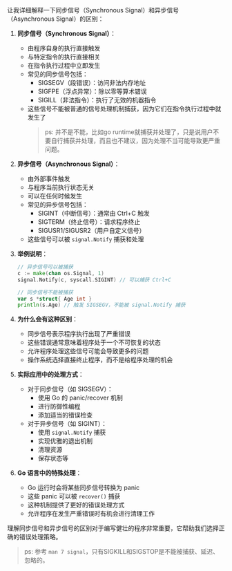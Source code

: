 让我详细解释一下同步信号（Synchronous Signal）和异步信号（Asynchronous Signal）的区别：

1. **同步信号（Synchronous Signal）**：
   - 由程序自身的执行直接触发
   - 与特定指令的执行直接相关
   - 在指令执行过程中立即发生
   - 常见的同步信号包括：
     - SIGSEGV（段错误）：访问非法内存地址
     - SIGFPE（浮点异常）：除以零等算术错误
     - SIGILL（非法指令）：执行了无效的机器指令
   - 这些信号不能被普通的信号处理机制捕获，因为它们在指令执行过程中就发生了
     >ps: 并不是不能，比如go runtime就捕获并处理了，只是说用户不要自行捕获并处理，而且也不建议，因为处理不当可能导致更严重问题。

2. **异步信号（Asynchronous Signal）**：
   - 由外部事件触发
   - 与程序当前执行状态无关
   - 可以在任何时候发生
   - 常见的异步信号包括：
     - SIGINT（中断信号）：通常由 Ctrl+C 触发
     - SIGTERM（终止信号）：请求程序终止
     - SIGUSR1/SIGUSR2（用户自定义信号）
   - 这些信号可以被 `signal.Notify` 捕获和处理

3. **举例说明**：
   ```go
   // 异步信号可以被捕获
   c := make(chan os.Signal, 1)
   signal.Notify(c, syscall.SIGINT) // 可以捕获 Ctrl+C
   
   // 同步信号不能被捕获
   var s *struct{ Age int }
   println(s.Age) // 触发 SIGSEGV，不能被 signal.Notify 捕获
   ```

4. **为什么会有这种区别**：
   - 同步信号表示程序执行出现了严重错误
   - 这些错误通常意味着程序处于一个不可恢复的状态
   - 允许程序处理这些信号可能会导致更多的问题
   - 操作系统选择直接终止程序，而不是给程序处理的机会

5. **实际应用中的处理方式**：
   - 对于同步信号（如 SIGSEGV）：
     - 使用 Go 的 panic/recover 机制
     - 进行防御性编程
     - 添加适当的错误检查
   - 对于异步信号（如 SIGINT）：
     - 使用 `signal.Notify` 捕获
     - 实现优雅的退出机制
     - 清理资源
     - 保存状态等

6. **Go 语言中的特殊处理**：
   - Go 运行时会将某些同步信号转换为 panic
   - 这些 panic 可以被 `recover()` 捕获
   - 这种机制提供了更好的错误处理方式
   - 允许程序在发生严重错误时有机会进行清理工作

理解同步信号和异步信号的区别对于编写健壮的程序非常重要，它帮助我们选择正确的错误处理策略。

>ps: 参考 `man 7 signal`，只有SIGKILL和SIGSTOP是不能被捕获、延迟、忽略的。
